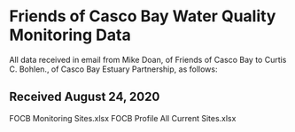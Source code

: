 # Friends of Casco Bay Water Quality Monitoring Data

All data received in email from Mike Doan, of Friends of Casco Bay to Curtis C. Bohlen., of Casco Bay Estuary Partnership, as follows:

## Received August 24, 2020
FOCB Monitoring Sites.xlsx
FOCB Profile All Current Sites.xlsx





